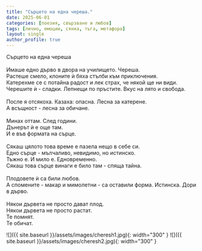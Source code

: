 ```yaml
---
title: "Сърцето на една череша."
date: 2025-06-01
categories: [поезия, свързване и любов]
tags: [лично, емоции, сянка, тъга, метафора]
layout: single
author_profile: true
---
```


Сърцето на една череша  <br/>
 <br/>
Имаше едно дърво в двора на училището. Череша. <br/>
Растеше смело, клоните ѝ бяха стълби към приключения. <br/>
Катерехме се с потайна радост и лек страх, че някой ще ни види. <br/>
Черешите ѝ - сладки. Лепнещи по пръстите. Вкус на лято и свобода. <br/>
 <br/>
После я отсякоха. Казаха: опасна. Лесна за катерене. <br/>
А всъщност - лесна за обичане. <br/>
 <br/>
Минах оттам. След години. <br/>
Дънерът ѝ е още там. <br/>
И е във формата на сърце. <br/>
 <br/>
Сякаш цялото това време е пазела нещо в себе си. <br/>
Едно сърце - мълчаливо, невидимо, но истинско. <br/>
Тъжно е. И мило е. Едновременно. <br/>
Сякаш това сърце винаги е било там - спяща тайна. <br/>
 <br/>
Плодовете ѝ са били любов. <br/>
А спомените - макар и мимолетни - са оставили форма. Истинска. Дори в дърво. <br/>
 <br/>
Някои дървета не просто дават плод. <br/>
Някои дървета не просто растат. <br/>
Те помнят. <br/>
Те обичат. <br/>

![]({{ site.baseurl }}/assets/images/cheresh1.jpg){: width="300" }
![]({{ site.baseurl }}/assets/images/cheresh2.jpg){: width="300" }
